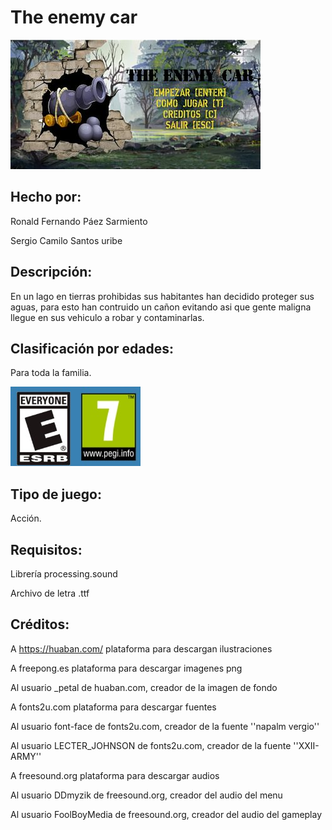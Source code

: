  # The enemy car
 
 ![./Media_Readme/Imagenreadme1.jpg](./Media_Readme/Imagenreadme1.jpg)
 
## Hecho por:
Ronald Fernando Páez Sarmiento

Sergio Camilo Santos uribe
## Descripción:
En un lago en tierras prohibidas sus habitantes han decidido proteger sus aguas, para esto  han contruido un cañon evitando asi que gente maligna llegue en sus vehiculo a robar y contaminarlas.
## Clasificación por edades:
Para toda la familia.

![./Media_Readme/clasificacion.png](./Media_Readme/clasificacion.png)

## Tipo de juego:
Acción.
## Requisitos:
Librería processing.sound

Archivo de letra .ttf

## Créditos:
A https://huaban.com/ plataforma para descargan ilustraciones

A freepong.es plataforma para descargar imagenes png

Al usuario _petal de huaban.com, creador de la imagen de fondo

A fonts2u.com plataforma para descargar fuentes

Al usuario font-face de fonts2u.com, creador de la fuente ''napalm vergio''

 Al usuario LECTER_JOHNSON de fonts2u.com, creador de la fuente ''XXII-ARMY''
 
 A freesound.org plataforma para descargar audios
 
 Al usuario DDmyzik de freesound.org, creador del audio del menu
 
 Al usuario FoolBoyMedia de freesound.org, creador del audio del gameplay
